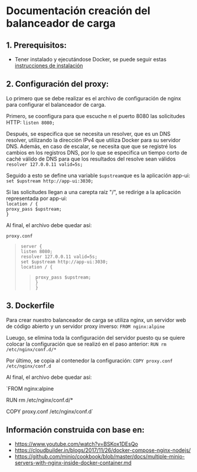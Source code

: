 # Documentación creación del balanceador de carga

## 1. Prerequisitos:

- Tener instalado y ejecutándose Docker, se puede seguir estas [instrucciones de instalación](https://docs.docker.com/engine/installation/ubuntulinux/)

## 2. Configuración del proxy:

Lo primero que se debe realizar es el archivo de configuración de nginx para configurar el balanceador de carga.

Primero, se coonfigura para que escuche n el puerto 8080 las solicitudes HTTP: `listen 8080;` </br>

Después, se especifica que se necesita un resolver, que es un DNS resolver, utilizando la dirección IPv4 que utiliza Docker para su servidor DNS. Además, en caso de escalar, se necesita que que se registré los cambios en los registros DNS, por lo que se especifica un tiempo corto de caché válido de DNS para que los resultados del resolve sean válidos `resolver 127.0.0.11 valid=5s;` </br>

Seguido a esto se define una variable `$upstream`que es la aplicación app-ui: `set $upstream http://app-ui:3030;` </br>


Si las solicitudes llegan a una carepta raíz "/", se redirige a la aplicación representada por app-ui:</br>
`location / {`</br>
    `proxy_pass $upstream;`</br>
  `}` </br>

Al final, el archivo debe quedar así:

`proxy.conf`
>`server {`</br>
>`listen 8080;`</br>
>`resolver 127.0.0.11 valid=5s;`</br>
>`set $upstream http://app-ui:3030;`</br>
>`location / {`</br>
>>`proxy_pass $upstream;`</br>
>`}`</br>
`}`</br>

## 3. Dockerfile

Para crear nuestro balanceador de carga se utiliza nginx, un servidor web de código abierto y un servidor proxy inverso: `FROM nginx:alpine` </br>

Lueugo, se elimina toda la configuración del servidor puesto qu se quiere colocar la configuración que se realizó en el paso anterior: `RUN rm /etc/nginx/conf.d/*` </br>

Por último, se copia al contenedor la configuración: `COPY proxy.conf /etc/nginx/conf.d` </br>

Al final, el archivo debe quedar así:

`FROM nginx:alpine

RUN rm /etc/nginx/conf.d/*

COPY proxy.conf /etc/nginx/conf.d` </br>

## Información construida con base en:
- https://www.youtube.com/watch?v=BSKox1DEsQo
- https://cloudbuilder.in/blogs/2017/11/26/docker-compose-nginx-nodejs/
- https://github.com/minio/cookbook/blob/master/docs/multiple-minio-servers-with-nginx-inside-docker-container.md
